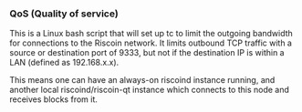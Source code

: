 ### QoS (Quality of service) ###

This is a Linux bash script that will set up tc to limit the outgoing bandwidth for connections to the Riscoin network. It limits outbound TCP traffic with a source or destination port of 9333, but not if the destination IP is within a LAN (defined as 192.168.x.x).

This means one can have an always-on riscoind instance running, and another local riscoind/riscoin-qt instance which connects to this node and receives blocks from it.

